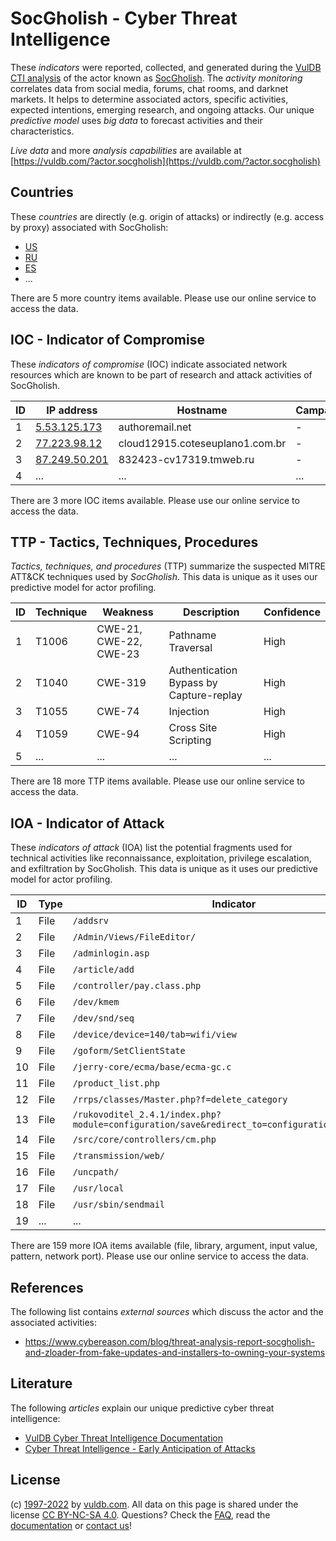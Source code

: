 # SocGholish - Cyber Threat Intelligence

These _indicators_ were reported, collected, and generated during the [VulDB CTI analysis](https://vuldb.com/?kb.cti) of the actor known as [SocGholish](https://vuldb.com/?actor.socgholish). The _activity monitoring_ correlates data from social media, forums, chat rooms, and darknet markets. It helps to determine associated actors, specific activities, expected intentions, emerging research, and ongoing attacks. Our unique _predictive model_ uses _big data_ to forecast activities and their characteristics.

_Live data_ and more _analysis capabilities_ are available at [https://vuldb.com/?actor.socgholish](https://vuldb.com/?actor.socgholish)

## Countries

These _countries_ are directly (e.g. origin of attacks) or indirectly (e.g. access by proxy) associated with SocGholish:

* [US](https://vuldb.com/?country.us)
* [RU](https://vuldb.com/?country.ru)
* [ES](https://vuldb.com/?country.es)
* ...

There are 5 more country items available. Please use our online service to access the data.

## IOC - Indicator of Compromise

These _indicators of compromise_ (IOC) indicate associated network resources which are known to be part of research and attack activities of SocGholish.

ID | IP address | Hostname | Campaign | Confidence
-- | ---------- | -------- | -------- | ----------
1 | [5.53.125.173](https://vuldb.com/?ip.5.53.125.173) | authoremail.net | - | High
2 | [77.223.98.12](https://vuldb.com/?ip.77.223.98.12) | cloud12915.coteseuplano1.com.br | - | High
3 | [87.249.50.201](https://vuldb.com/?ip.87.249.50.201) | 832423-cv17319.tmweb.ru | - | High
4 | ... | ... | ... | ...

There are 3 more IOC items available. Please use our online service to access the data.

## TTP - Tactics, Techniques, Procedures

_Tactics, techniques, and procedures_ (TTP) summarize the suspected MITRE ATT&CK techniques used by _SocGholish_. This data is unique as it uses our predictive model for actor profiling.

ID | Technique | Weakness | Description | Confidence
-- | --------- | -------- | ----------- | ----------
1 | T1006 | CWE-21, CWE-22, CWE-23 | Pathname Traversal | High
2 | T1040 | CWE-319 | Authentication Bypass by Capture-replay | High
3 | T1055 | CWE-74 | Injection | High
4 | T1059 | CWE-94 | Cross Site Scripting | High
5 | ... | ... | ... | ...

There are 18 more TTP items available. Please use our online service to access the data.

## IOA - Indicator of Attack

These _indicators of attack_ (IOA) list the potential fragments used for technical activities like reconnaissance, exploitation, privilege escalation, and exfiltration by SocGholish. This data is unique as it uses our predictive model for actor profiling.

ID | Type | Indicator | Confidence
-- | ---- | --------- | ----------
1 | File | `/addsrv` | Low
2 | File | `/Admin/Views/FileEditor/` | High
3 | File | `/adminlogin.asp` | High
4 | File | `/article/add` | Medium
5 | File | `/controller/pay.class.php` | High
6 | File | `/dev/kmem` | Medium
7 | File | `/dev/snd/seq` | Medium
8 | File | `/device/device=140/tab=wifi/view` | High
9 | File | `/goform/SetClientState` | High
10 | File | `/jerry-core/ecma/base/ecma-gc.c` | High
11 | File | `/product_list.php` | High
12 | File | `/rrps/classes/Master.php?f=delete_category` | High
13 | File | `/rukovoditel_2.4.1/index.php?module=configuration/save&redirect_to=configuration/application` | High
14 | File | `/src/core/controllers/cm.php` | High
15 | File | `/transmission/web/` | High
16 | File | `/uncpath/` | Medium
17 | File | `/usr/local` | Medium
18 | File | `/usr/sbin/sendmail` | High
19 | ... | ... | ...

There are 159 more IOA items available (file, library, argument, input value, pattern, network port). Please use our online service to access the data.

## References

The following list contains _external sources_ which discuss the actor and the associated activities:

* https://www.cybereason.com/blog/threat-analysis-report-socgholish-and-zloader-from-fake-updates-and-installers-to-owning-your-systems

## Literature

The following _articles_ explain our unique predictive cyber threat intelligence:

* [VulDB Cyber Threat Intelligence Documentation](https://vuldb.com/?kb.cti)
* [Cyber Threat Intelligence - Early Anticipation of Attacks](https://www.scip.ch/en/?labs.20201022)

## License

(c) [1997-2022](https://vuldb.com/?kb.changelog) by [vuldb.com](https://vuldb.com/?kb.about). All data on this page is shared under the license [CC BY-NC-SA 4.0](https://creativecommons.org/licenses/by-nc-sa/4.0/). Questions? Check the [FAQ](https://vuldb.com/?kb.faq), read the [documentation](https://vuldb.com/?kb) or [contact us](https://vuldb.com/?contact)!
